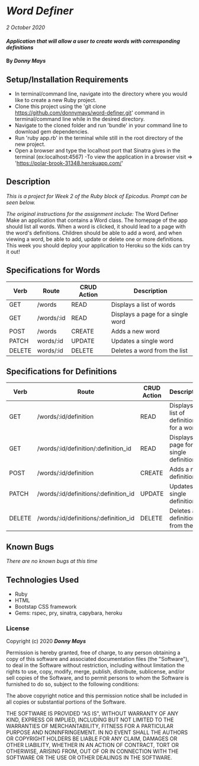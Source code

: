 # _Word Definer_

_2 October 2020_

#### _Application that will allow a user to create words with corresponding definitions_

#### By _**Donny Mays**_

## Setup/Installation Requirements
- In terminal/command line, navigate into the directory where you would like to create a new Ruby project.
- Clone this project using the 'git clone https://github.com/donnymays/word-definer.git' command in terminal/command line while in the desired directory.
- Navigate to the cloned folder and run 'bundle' in your command line to download gem dependencies.
- Run 'ruby app.rb' in the terminal while still in the root directory of the new project. 
- Open a browser and type the localhost port that Sinatra gives in the terminal (ex:localhost:4567)
-To view the application in a browser visit => 'https://polar-brook-31348.herokuapp.com/'

## Description
_This is a project for Week 2 of the Ruby block of Epicodus.  Prompt can be seen below._

_The original instructions for the assignment include:_
The Word Definer
Make an application that contains a Word class. The homepage of the app should list all words. When a word is clicked, it should lead to a page with the word's definitions. Children should be able to add a word, and when viewing a word, be able to add, update or delete one or more definitions. This week you should deploy your application to Heroku so the kids can try it out!

## Specifications for Words
| Verb     | Route | CRUD Action    | Description   |
| -------- | -------- | -------- | -------- |
| GET | /words | READ | Displays a list of words |
| GET | /words/:id | READ | Displays a page for a single word |
| POST | /words | CREATE | Adds a new word |
| PATCH | words/:id | UPDATE | Updates a single word |
| DELETE | words/:id | DELETE | Deletes a word from the list |

## Specifications for Definitions
| Verb     | Route | CRUD Action    | Description   |
| -------- | -------- | -------- | -------- |
| GET | /words/:id/definition | READ | Displays a list of definitions for a word |
| GET | /words/:id/definition/:definition_id | READ | Displays a page for a single definition |
| POST | /words/:id/definition | CREATE | Adds a new definition |
| PATCH | /words/:id/definitions/:definition_id | UPDATE | Updates a single definition |
| DELETE | /words/:id/definitions/:definition_id | DELETE | Deletes a definition from the list |


## Known Bugs
_There are no known bugs at this time_

## Technologies Used
* Ruby
* HTML
* Bootstap CSS framework
* Gems: rspec, pry, sinatra, capybara, heroku

### License
Copyright (c) 2020 **_Donny Mays_**

Permission is hereby granted, free of charge, to any person obtaining a copy of this software and associated documentation files (the "Software"), to deal in the Software without restriction, including without limitation the rights to use, copy, modify, merge, publish, distribute, sublicense, and/or sell copies of the Software, and to permit persons to whom the Software is furnished to do so, subject to the following conditions:

The above copyright notice and this permission notice shall be included in all copies or substantial portions of the Software.

THE SOFTWARE IS PROVIDED "AS IS", WITHOUT WARRANTY OF ANY KIND, EXPRESS OR IMPLIED, INCLUDING BUT NOT LIMITED TO THE WARRANTIES OF MERCHANTABILITY, FITNESS FOR A PARTICULAR PURPOSE AND NONINFRINGEMENT. IN NO EVENT SHALL THE AUTHORS OR COPYRIGHT HOLDERS BE LIABLE FOR ANY CLAIM, DAMAGES OR OTHER LIABILITY, WHETHER IN AN ACTION OF CONTRACT, TORT OR OTHERWISE, ARISING FROM, OUT OF OR IN CONNECTION WITH THE SOFTWARE OR THE USE OR OTHER DEALINGS IN THE SOFTWARE.